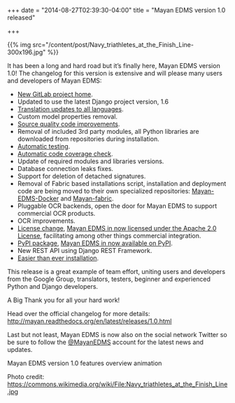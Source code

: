 +++
date = "2014-08-27T02:39:30-04:00"
title = "Mayan EDMS version 1.0 released"

+++


{{% img src="/content/post/Navy_triathletes_at_the_Finish_Line-300x196.jpg" %}}


It has been a long and hard road but it’s finally here, Mayan EDMS version 1.0! The changelog for this version is extensive and will please many users and developers of Mayan EDMS:

- [New GitLab project home](http://www.mayan-edms.com/new-home/).
- Updated to use the latest Django project version, 1.6
- [Translation updates to all languages](https://www.transifex.com/projects/p/mayan-edms/).
- Custom model properties removal.
- [Source quality code improvements](https://gitlab.com/mayan-edms/mayan-edms/wiki/Coding-conventions).
- Removal of included 3rd party modules, all Python libraries are downloaded from repositories during installation.
- [Automatic testing](https://travis-ci.org/mayan-edms/mayan-edms).
- [Automatic code coverage check](https://coveralls.io/r/mayan-edms/mayan-edms?branch=master).
- Update of required modules and libraries versions.
- Database connection leaks fixes.
- Support for deletion of detached signatures.
- Removal of Fabric based installations script, installation and deployment code are being moved to their own specialized repositories: [Mayan-EDMS-Docker](https://gitlab.com/mayan-edms/mayan-edms-docker) and [Mayan-fabric](https://gitlab.com/mayan-edms/mayan-fabric).
- Pluggable OCR backends, open the door for Mayan EDMS to support commercial OCR products.
- OCR improvements.
- [License change](http://www.mayan-edms.com/new-license/), [Mayan EDMS in now licensed under the Apache 2.0 License](http://www.mayan-edms.com/new-license/), facilitating among other things commercial integration.
- [PyPI package](https://pypi.python.org/pypi/mayan-edms/), [Mayan EDMS in now available on PyPI](https://pypi.python.org/pypi/mayan-edms/).
- New REST API using Django REST Framework.
- [Easier than ever installation](http://mayan.readthedocs.org/en/latest/intro/installation.html).

This release is a great example of team effort, uniting users and developers from the Google Group, translators, testers, beginner and experienced Python and Django developers.

A Big Thank you for all your hard work!

Head over the official changelog for more details: http://mayan.readthedocs.org/en/latest/releases/1.0.html

Last but not least, Mayan EDMS is now also on the social network Twitter so be sure to follow the [@MayanEDMS](https://twitter.com/MayanEDMS) account for the latest news and updates.

Mayan EDMS version 1.0 features overview animation

Photo credit: https://commons.wikimedia.org/wiki/File:Navy_triathletes_at_the_Finish_Line.jpg
